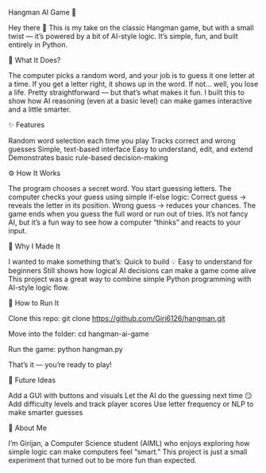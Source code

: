Hangman AI Game 🎯

Hey there 👋
This is my take on the classic Hangman game, but with a small twist — it’s powered by a bit of AI-style logic.
It’s simple, fun, and built entirely in Python.

🧠 What It Does?

The computer picks a random word, and your job is to guess it one letter at a time.
If you get a letter right, it shows up in the word. If not… well, you lose a life.
Pretty straightforward — but that’s what makes it fun.
I built this to show how AI reasoning (even at a basic level) can make games interactive and a little smarter.

✨ Features

Random word selection each time you play
Tracks correct and wrong guesses
Simple, text-based interface
Easy to understand, edit, and extend
Demonstrates basic rule-based decision-making

⚙️ How It Works

The program chooses a secret word.
You start guessing letters.
The computer checks your guess using simple if-else logic:
Correct guess → reveals the letter in its position.
Wrong guess → reduces your chances.
The game ends when you guess the full word or run out of tries.
It’s not fancy AI, but it’s a fun way to see how a computer “thinks” and reacts to your input.

🧩 Why I Made It

I wanted to make something that’s:
Quick to build 💡
Easy to understand for beginners
Still shows how logical AI decisions can make a game come alive
This project was a great way to combine simple Python programming with AI-style logic flow.

🚀 How to Run It

Clone this repo:
git clone https://github.com/Giri6126/hangman.git


Move into the folder:
cd hangman-ai-game


Run the game:
python hangman.py


That’s it — you’re ready to play!

🔮 Future Ideas

Add a GUI with buttons and visuals
Let the AI do the guessing next time 😏
Add difficulty levels and track player scores
Use letter frequency or NLP to make smarter guesses

👋 About Me

I’m Girijan, a Computer Science student (AIML) who enjoys exploring how simple logic can make computers feel “smart.”
This project is just a small experiment that turned out to be more fun than expected.
